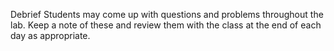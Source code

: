 Debrief
Students may come up with questions and problems throughout the lab. Keep a note of these and review them with the class at the end of each day as appropriate.
